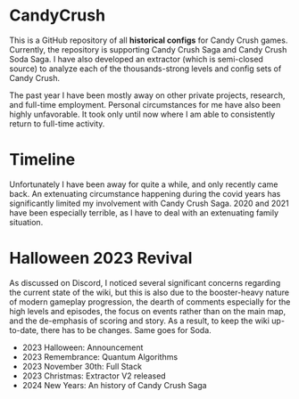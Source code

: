 # CandyCrush
This is a GitHub repository of all __historical configs__ for Candy Crush games. Currently, the repository is supporting Candy Crush Saga and Candy Crush Soda Saga.
I have also developed an extractor (which is semi-closed source) to analyze each of the thousands-strong levels and config sets of Candy Crush.

The past year I have been mostly away on other private projects, research, and full-time employment. Personal circumstances for me have also been highly unfavorable. It took only until now where I am able to consistently return to full-time activity.

# Timeline
Unfortunately I have been away for quite a while, and only recently came back. An extenuating circumstance happening during the covid years has significantly limited my involvement with Candy Crush Saga. 2020 and 2021 have been especially terrible, as I have to deal with an extenuating family situation. 

# Halloween 2023 Revival
As discussed on Discord, I noticed several significant concerns regarding the current state of the wiki, but this is also due to the booster-heavy nature of modern gameplay progression, the dearth of comments especially for the high levels and episodes, the focus on events rather than on the main map, and the de-emphasis of scoring and story. As a result, to keep the wiki up-to-date, there has to be changes. Same goes for Soda.

* 2023 Halloween: Announcement
* 2023 Remembrance: Quantum Algorithms
* 2023 November 30th: Full Stack
* 2023 Christmas: Extractor V2 released
* 2024 New Years: An history of Candy Crush Saga
